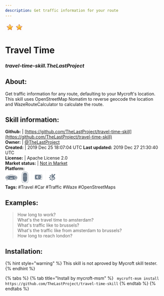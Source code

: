 ```yaml
---
description: Get traffic information for your route
---
```


![](../.gitbook/assets/star.png)![](../.gitbook/assets/star.png)  
# Travel Time  
### _travel-time-skill.TheLastProject_  
## About:  
Get traffic information for any route, defaulting to your Mycroft's location.
This skill uses OpenStreetMap Nomatim to reverse geocode the location and WazeRouteCalculator to calculate the route.

## Skill information:  
**Github:** | [https://github.com/TheLastProject/travel-time-skill](https://github.com/TheLastProject/travel-time-skill)  
**Owner:** | [@TheLastProject](https://github.com/TheLastProject)  
**Created:** | 2019 Dec 25 18:07:04 UTC  **Last updated:** 2019 Dec 27 21:30:40 UTC  
**License:** | Apache License 2.0  
**Market status:** | [Not in Market](https://market.mycroft.ai/skill/)  
**Platform:**  
 ![Mark I](../.gitbook/assets/mark-1-icon.png)  ![Mark II](../.gitbook/assets/mark-2-icon.png)  ![Picroft](../.gitbook/assets/picroft-icon.png)  ![plasmoid](../.gitbook/assets/kde.png)   
**Tags:** \#Travel \#Car \#Traffic \#Waze \#OpenStreetMaps   
## Examples:  
> How long to work?  
> What's the travel time to amsterdam?  
> What's traffic like to brussels?  
> What's the traffic like from amsterdam to brussels?  
> How long to reach london?  
  
## Installation:  
{% hint style="warning" %}
This skill is not aproved by Mycroft skill tester.
{% endhint %}
    
{% tabs %}
{% tab title="Install by mycroft-msm" %}
``` mycroft-msm install https://github.com/TheLastProject/travel-time-skill```
{% endtab %}
  {% endtabs %}
  